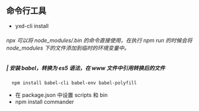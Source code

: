 ## 命令行工具

- yxd-cli install

###### npx 可以将 node_modules/.bin 的命令直接使用，在执行 npm run 的时候会将 node_modules 下的文件添加到临时的环境变量中。

##### | 安装 babel，转换为 es5 语法，在 www 文件中引用转换后的文件

```shell
  npm install babel-cli babel-env babel-polyfill
```

- 在 package.json 中设置 scripts 和 bin
- npm install commander
